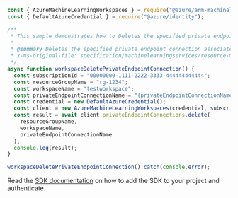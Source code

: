 ```javascript
const { AzureMachineLearningWorkspaces } = require("@azure/arm-machinelearning");
const { DefaultAzureCredential } = require("@azure/identity");

/**
 * This sample demonstrates how to Deletes the specified private endpoint connection associated with the workspace.
 *
 * @summary Deletes the specified private endpoint connection associated with the workspace.
 * x-ms-original-file: specification/machinelearningservices/resource-manager/Microsoft.MachineLearningServices/stable/2021-07-01/examples/PrivateEndpointConnection/delete.json
 */
async function workspaceDeletePrivateEndpointConnection() {
  const subscriptionId = "00000000-1111-2222-3333-444444444444";
  const resourceGroupName = "rg-1234";
  const workspaceName = "testworkspace";
  const privateEndpointConnectionName = "{privateEndpointConnectionName}";
  const credential = new DefaultAzureCredential();
  const client = new AzureMachineLearningWorkspaces(credential, subscriptionId);
  const result = await client.privateEndpointConnections.delete(
    resourceGroupName,
    workspaceName,
    privateEndpointConnectionName
  );
  console.log(result);
}

workspaceDeletePrivateEndpointConnection().catch(console.error);
```

Read the [SDK documentation](https://github.com/Azure/azure-sdk-for-js/blob/%40azure%2Farm-machinelearning_1.0.0-beta.1/sdk/machinelearning/arm-machinelearning/README.md) on how to add the SDK to your project and authenticate.
